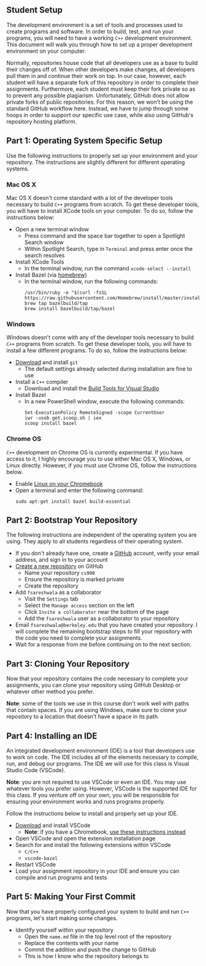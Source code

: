 Student Setup
-------------
The development environment is a set of tools and processes used to create programs and software. In
order to build, test, and run your programs, you will need to have a working `C++` development
environment. This document will walk you through how to set up a proper development environment on
your computer.

Normally, repositories house code that all developers use as a base to build their changes off of.
When other developers make changes, all developers pull them in and continue their work on top.
In our case, however, each student will have a separate fork of this repository in order to complete
their assignments. Furthermore, each student must keep their fork private so as to prevent any
possible plagiarism. Unfortunately, GitHub does not allow private forks of public repositories. For
this reason, we won't be using the standard GitHub workflow here. Instead, we have to jump through
some hoops in order to support our specific use case, while also using GitHub's repository hosting
platform.

Part 1: Operating System Specific Setup
---------------------------------------
Use the following instructions to properly set up your environment and your repository. The
instructions are slightly different for different operating systems.

### Mac OS X
Mac OS X doesn't come standard with a lot of the developer tools necessary to build `C++` programs
from scratch. To get these developer tools, you will have to install XCode tools on your computer.
To do so, follow the instructions below:

- Open a new terminal window
  - Press command and the space bar together to open a Spotlight Search window
  - Within Spotlight Search, type in `Terminal` and press enter once the search resolves
- Install XCode Tools
  - In the terminal window, run the command `xcode-select --install`
- Install Bazel (via [homebrew](https://brew.sh))
  - In the terminal window, run the following commands:
    ```
    /usr/bin/ruby -e "$(curl -fsSL https://raw.githubusercontent.com/Homebrew/install/master/install)"
    brew tap bazelbuild/tap
    brew install bazelbuild/tap/bazel
    ```

### Windows
Windows doesn't come with any of the developer tools necessary to build `C++` programs from scratch.
To get these developer tools, you will have to install a few different
programs. To do so, follow the instructions below:

- [Download](https://git-scm.com/download/win) and install `git`
  - The default settings already selected during installation are fine to use
- Install a `C++` compiler
  - Download and install the [Build Tools for Visual
    Studio](https://visualstudio.microsoft.com/thank-you-downloading-visual-studio/?sku=BuildTools)
- Install Bazel
  - In a new PowerShell window, execute the following commands:
    ```
    Set-ExecutionPolicy RemoteSigned -scope CurrentUser
    iwr -useb get.scoop.sh | iex
    scoop install bazel
    ```

### Chrome OS
`C++` development on Chrome OS is currently experimental. If you have access to it, I highly
encourage you to use either Mac OS X, Windows, or Linux directly. However, if you must use Chrome
OS, follow the instructions below.

- Enable [Linux on your Chromebook](https://support.google.com/chromebook/answer/9145439)
- Open a terminal and enter the following command:
  ```
  sudo apt-get install bazel build-essential
  ```

Part 2: Bootstrap Your Repository
---------------------------------
The following instructions are independent of the operating system you are using. They apply to all
students regardless of their operating system.

- If you don't already have one, create a [GitHub](https://github.com/join) account, verify your
  email address, and sign in to your account
- [Create a new repository](https://github.com/new) on GitHub
  - Name your repository `cs900`
  - Ensure the repository is marked private
  - Create the repository
- Add `fsareshwala` as a collaborator
  - Visit the `Settings` tab
  - Select the `Manage access` section on the left
  - Click `Invite a collaborator` near the bottom of the page
  - Add the `fsareshwala` user as a collaborator to your repository
- Email `fsareshwala@berkeley.edu` that you have created your repository. I will complete the
  remaining bootstrap steps to fill your repository with the code you need to complete your
  assignments.
- Wait for a response from me before continuing on to the next section.

Part 3: Cloning Your Repository
-------------------------------
Now that your repository contains the code necessary to complete your assignments, you can clone
your repository using GitHub Desktop or whatever other method you prefer.

**Note**: some of the tools we use in this course don't work well with paths that contain spaces. If
you are using Windows, make sure to clone your repository to a location that doesn't have a space in
its path.

Part 4: Installing an IDE
-------------------------
An integrated development environment (IDE) is a tool that developers use to work on code. The IDE
includes all of the elements necessary to compile, run, and debug our programs. The IDE we will use
for this class is Visual Studio Code (VSCode).

**Note**: you are not required to use VSCode or even an IDE. You may use whatever tools you prefer
using. However, VSCode is the supported IDE for this class. If you venture off on your own, you will
be responsible for ensuring your environment works and runs programs properly.

Follow the instructions below to install and properly set up your IDE.

- [Download](https://code.visualstudio.com/Download) and install VSCode
  - **Note**: if you have a Chromebook, [use these instructions
    instead](https://www.youtube.com/watch?v=WZvEbMUMf7s)
- Open VSCode and open the extension installation page
- Search for and install the following extensions within VSCode
  - `C/C++`
  - `vscode-bazel`
- Restart VSCode
- Load your assignment repository in your IDE and ensure you can compile and run programs and tests

Part 5: Making Your First Commit
--------------------------------
Now that you have properly configured your system to build and run `C++` programs, let's start
making some changes.

- Identify yourself within your repository
  - Open the `name.md` file in the top level root of the repository
  - Replace the contents with your name
  - Commit the addition and push the change to GitHub
  - This is how I know who the repository belongs to
